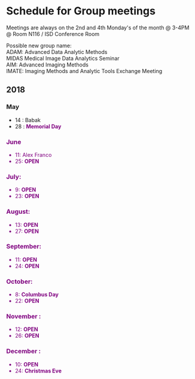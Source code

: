 # Schedule for Group meetings

Meetings are always on the 2nd and 4th Monday's of the month
@ 3-4PM @ Room N116 / ISD Conference Room 

Possible new group name:  
ADAM: Advanced Data Analytic Methods  
MIDAS Medical Image Data Analytics Seminar  
AIM: Advanced Imaging Methods  
IMATE: Imaging Methods and Analytic Tools Exchange Meeting  

## 2018
### May
- 14 : Babak 
- 28 : <span style="color:purple">**Memorial Day**<font color="purple">  

### June
- 11: Alex Franco
- 25: **OPEN**

### July: 
- 9: **OPEN**
- 23: **OPEN**

### August: 
- 13: **OPEN**
- 27: **OPEN**

### September:
- 11: **OPEN**
- 24: **OPEN**

### October:
- 8: **Columbus Day**
- 22: **OPEN**

### November :
- 12: **OPEN**
- 26: **OPEN**


### December :
- 10: **OPEN**
- 24: <span style="color:purple">**Christmas Eve**<font color="purple">

